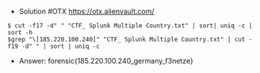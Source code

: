 - Solution
#OTX
https://otx.alienvault.com/
````
$ cut -f17 -d" " "CTF_ Splunk Multiple Country.txt" | sort| uniq -c | sort -h
$grep "\[185.220.100.240]" "CTF_ Splunk Multiple Country.txt" | cut -f19 -d" " | sort | uniq -c
````
- Answer: forensic{185.220.100.240_germany_f3netze}
